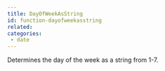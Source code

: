 ```yaml
---
title: DayOfWeekAsString
id: function-dayofweekasstring
related:
categories:
 - date
---
```


Determines the day of the week as a string from 1-7.